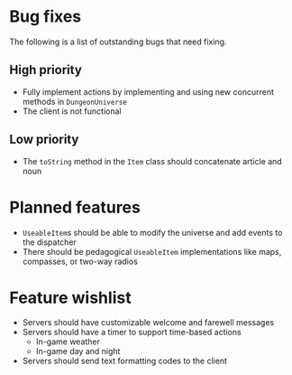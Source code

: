 Bug fixes
=========
The following is a list of outstanding bugs that need fixing.

High priority
-------------

* Fully implement actions by implementing and using new concurrent methods
  in `DungeonUniverse`
* The client is not functional


Low priority
------------

* The `toString` method in the `Item` class should concatenate article
  and noun



Planned features
================
* `UseableItem`s should be able to modify the universe and add events
  to the dispatcher
* There should be pedagogical `UseableItem` implementations like maps,
  compasses, or two-way radios


Feature wishlist
================
* Servers should have customizable welcome and farewell messages
* Servers should have a timer to support time-based actions
  - In-game weather
  - In-game day and night
* Servers should send text formatting codes to the client
